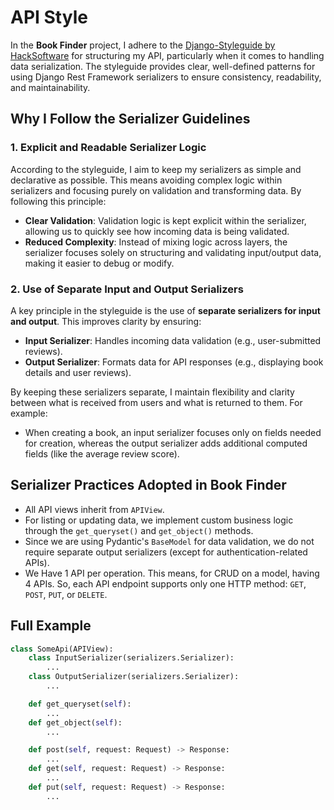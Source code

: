 # API Style

In the **Book Finder** project, I adhere to the [Django-Styleguide by HackSoftware](https://github.com/HackSoftware/Django-Styleguide) for structuring my API, particularly when it comes to handling data serialization. The styleguide provides clear, well-defined patterns for using Django Rest Framework serializers to ensure consistency, readability, and maintainability.

## Why I Follow the Serializer Guidelines

### 1. **Explicit and Readable Serializer Logic**

According to the styleguide, I aim to keep my serializers as simple and declarative as possible. This means avoiding complex logic within serializers and focusing purely on validation and transforming data. By following this principle:

- **Clear Validation**: Validation logic is kept explicit within the serializer, allowing us to quickly see how incoming data is being validated.
- **Reduced Complexity**: Instead of mixing logic across layers, the serializer focuses solely on structuring and validating input/output data, making it easier to debug or modify.

### 2. **Use of Separate Input and Output Serializers**

A key principle in the styleguide is the use of **separate serializers for input and output**. This improves clarity by ensuring:

- **Input Serializer**: Handles incoming data validation (e.g., user-submitted reviews).
- **Output Serializer**: Formats data for API responses (e.g., displaying book details and user reviews).

By keeping these serializers separate, I maintain flexibility and clarity between what is received from users and what is returned to them. For example:

- When creating a book, an input serializer focuses only on fields needed for creation, whereas the output serializer adds additional computed fields (like the average review score).

## Serializer Practices Adopted in Book Finder

- All API views inherit from `APIView`.
- For listing or updating data, we implement custom business logic through the `get_queryset()` and `get_object()` methods.
- Since we are using Pydantic's `BaseModel` for data validation, we do not require separate output serializers (except for authentication-related APIs).
- We Have 1 API per operation. This means, for CRUD on a model, having 4 APIs. So, each API endpoint supports only one HTTP method: `GET`, `POST`, `PUT`, or `DELETE`.

## Full Example

```python
class SomeApi(APIView):
    class InputSerializer(serializers.Serializer):
        ...
    class OutputSerializer(serializers.Serializer):
        ...

    def get_queryset(self):
        ...
    def get_object(self):
        ...

    def post(self, request: Request) -> Response:
        ...
    def get(self, request: Request) -> Response:
        ...
    def put(self, request: Request) -> Response:
        ...
```
